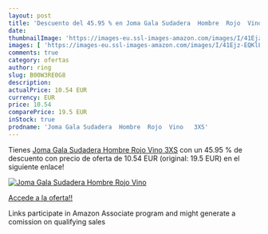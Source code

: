 ```yaml
---
layout: post
title: 'Descuento del 45.95 % en Joma Gala Sudadera  Hombre  Rojo  Vino  '
date: 
thumbnailImage: 'https://images-eu.ssl-images-amazon.com/images/I/41Ejz-EQKlL._SL200_.jpg'
images: [ 'https://images-eu.ssl-images-amazon.com/images/I/41Ejz-EQKlL._SL200_.jpg' ]
comments: true
category: ofertas
author: ring
slug: B00W3RE0G8
description:
actualPrice: 10.54 EUR
currency: EUR
price: 10.54
comparePrice: 19.5 EUR
inStock: true
prodname: 'Joma Gala Sudadera  Hombre  Rojo  Vino   3XS'
---
```


Tienes [Joma Gala Sudadera  Hombre  Rojo  Vino   3XS](https://www.amazon.es/dp/B00W3RE0G8/?tag=tolees-21) con un 45.95 % de descuento con precio de oferta de 10.54 EUR (original: 19.5 EUR) en el siguiente enlace!

[![Joma Gala Sudadera  Hombre  Rojo  Vino  ](https://images-eu.ssl-images-amazon.com/images/I/41Ejz-EQKlL._SL200_.jpg)](https://www.amazon.es/dp/B00W3RE0G8/?tag=tolees-21)

[Accede a la oferta!!](https://www.amazon.es/dp/B00W3RE0G8/?tag=tolees-21)

Links participate in Amazon Associate program and might generate a comission on qualifying sales


